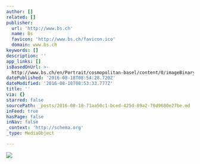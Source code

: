 ```yaml
---
author: []
related: []
publisher:
  url: 'http://www.bs.ch'
  name: Bs
  favicon: 'http://www.bs.ch/favicon.ico'
  domain: www.bs.ch
keywords: []
description: ''
app_links: []
isBasedOnUrl: >-
  http://www.bs.ch/en/Portrait/cosmopolitan-basel/content/0/imageBinary/2_Morgenstimmung-am-Rhein-in-Basel_copyright-Basel-Tourismus.jpg
datePublished: '2016-08-18T08:54:28.720Z'
dateModified: '2016-08-18T08:53:33.777Z'
title: ''
via: {}
starred: false
sourcePath: _posts/2016-08-18-71aa50c1-bced-425d-89a2-70d9680e27be.md
inFeed: true
hasPage: false
inNav: false
_context: 'http://schema.org'
_type: MediaObject

---
```

<article style=""><img src="http://www.bs.ch/en/Portrait/cosmopolitan-basel/content/0/imageBinary/2_Morgenstimmung-am-Rhein-in-Basel_copyright-Basel-Tourismus.jpg" /></article>
